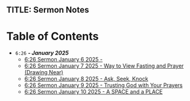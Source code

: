 TITLE: Sermon Notes
-------------------

# Table of Contents
- `6:26` ***- January 2025***
  - [6:26 Sermon January 6 2025 - ](./626fast2025/6261062025.md)
  - [6:26 Sermon January 7 2025 - Way to View Fasting and Prayer (Drawing Near)](./626fast2025/6261072025.md)
  - [6:26 Sermon January 8 2025 - Ask, Seek, Knock](./626fast2025/6261082025.md)
  - [6:26 Sermon January 9 2025 - Trusting God with Your Prayers](./626fast2025/6261092025.md)
  - [6:26 Sermon January 10 2025 - A SPACE and a PLACE](./626fast2025/6261102025.md)
